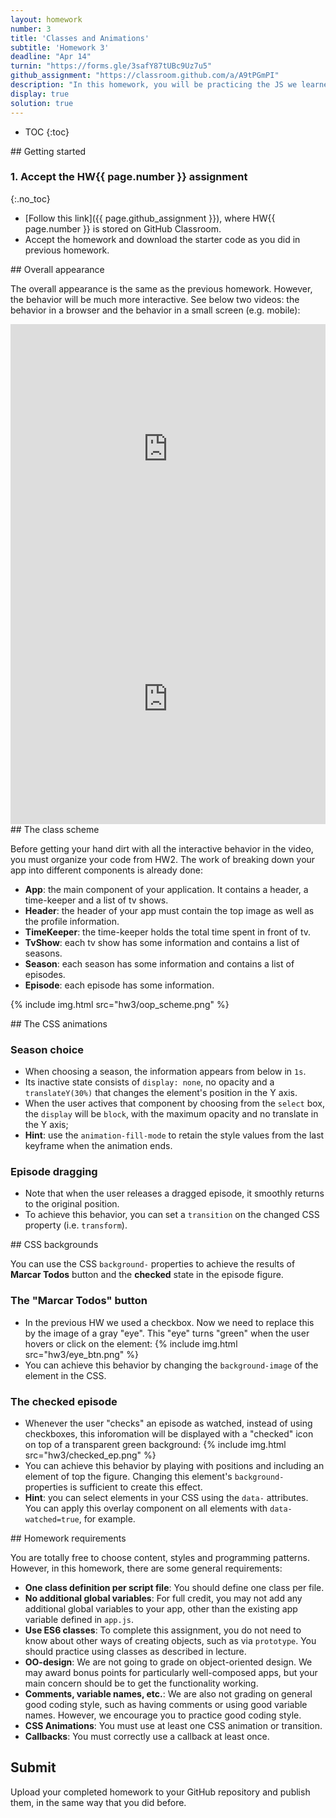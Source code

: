 ```yaml
---
layout: homework
number: 3
title: 'Classes and Animations'
subtitle: 'Homework 3'
deadline: "Apr 14"
turnin: "https://forms.gle/3safY87tUBc9Uz7u5"
github_assignment: "https://classroom.github.com/a/A9tPGmPI"
description: "In this homework, you will be practicing the JS we learned in class. You are given videos and a description of a specific web page to replicate. In Homework 1 you wrote most of the HTML and CSS; in Homework 2, you wrote the JS code to render all components through DOM manipulation. In this homework you will organize your JS code using ES6 classes, use CSS animations and exercise the use of pointer events."
display: true
solution: true
---
```


* TOC
{:toc}

<section class="part" markdown="1">
## Getting started

### 1. Accept the HW{{ page.number }} assignment
{:.no_toc}

- [Follow this link]({{ page.github_assignment }}), where HW{{ page.number }} is stored on GitHub Classroom.
- Accept the homework and download the starter code as you did in previous homework.

</section>


<section class="part" markdown="1">
## Overall appearance

The overall appearance is the same as the previous homework. However, the behavior will be much more interactive. See below two videos: the behavior in a browser and the behavior in a small screen (e.g. mobile):

<iframe width="100%" height="400" src="https://www.youtube.com/embed/eoiftwplDW4" title="YouTube video player" frameborder="0" allow="accelerometer; autoplay; clipboard-write; encrypted-media; gyroscope; picture-in-picture" allowfullscreen></iframe>
<iframe width="100%" height="400" src="https://www.youtube.com/embed/e853rCErEYk" title="YouTube video player" frameborder="0" allow="accelerometer; autoplay; clipboard-write; encrypted-media; gyroscope; picture-in-picture" allowfullscreen></iframe>

</section>

<section class="part" markdown="1">
## The class scheme

Before getting your hand dirt with all the interactive behavior in the video, you must organize your code from HW2. The work of breaking down your app into different components is already done:
- **App**: the main component of your application. It contains a header, a time-keeper and a list of tv shows.
- **Header**: the header of your app must contain the top image as well as the profile information.
- **TimeKeeper**: the time-keeper holds the total time spent in front of tv.
- **TvShow**: each tv show has some information and contains a list of seasons.
- **Season**: each season has some information and contains a list of episodes.
- **Episode**: each episode has some information.

{% include img.html src="hw3/oop_scheme.png" %}
</section>

<section class="part" markdown="1">
## The CSS animations

### Season choice
- When choosing a season, the information appears from below in `1s`.
- Its inactive state consists of `display: none`, no opacity and a `translateY(30%)` that changes the element's position in the Y axis.
- When the user actives that component by choosing from the `select` box, the `display` will be `block`, with the maximum opacity and no translate in the Y axis;
- **Hint**: use the `animation-fill-mode` to retain the style values from the last keyframe when the animation ends.

### Episode dragging
- Note that when the user releases a dragged episode, it smoothly returns to the original position.
- To achieve this behavior, you can set a `transition` on the changed CSS property (i.e. `transform`).

</section>


<section class="part" markdown="1">
## CSS backgrounds

You can use the CSS `background-` properties to achieve the results of **Marcar Todos** button and the **checked** state in the episode figure.

### The "Marcar Todos" button
- In the previous HW we used a checkbox. Now we need to replace this by the image of a gray "eye". This "eye" turns "green" when the user hovers or click on the element:
{% include img.html src="hw3/eye_btn.png" %}
- You can achieve this behavior by changing the `background-image` of the element in the CSS.

### The checked episode
- Whenever the user "checks" an episode as watched, instead of using checkboxes, this inforomation will be displayed with a "checked" icon on top of a transparent green background:
{% include img.html src="hw3/checked_ep.png" %}
- You can achieve this behavior by playing with positions and including an element of top the figure. Changing this element's `background-` properties is sufficient to create this effect.
- **Hint**: you can select elements in your CSS using the `data-` attributes. You can apply this overlay component on all elements with `data-watched=true`, for example.

</section>

<section class="part" markdown="1">
## Homework requirements

You are totally free to choose content, styles and programming patterns. However, in this homework, there are some general requirements:
- **One class definition per script file**: You should define one class per file.
- **No additional global variables**: For full credit, you may not add any additional global variables to your app, other than the existing app variable defined in `app.js`.
- **Use ES6 classes**: To complete this assignment, you do not need to know about other ways of creating objects, such as via `prototype`. You should practice using classes as described in lecture.
- **OO-design**: We are not going to grade on object-oriented design. We may award bonus points for particularly well-composed apps, but your main concern should be to get the functionality working.
- **Comments, variable names, etc.**: We are also not grading on general good coding style, such as having comments or using good variable names. However, we encourage you to practice good coding style.
- **CSS Animations**: You must use at least one CSS animation or transition.
- **Callbacks**: You must correctly use a callback at least once.

</section>


<section class="part" markdown="1">

## Submit

Upload your completed homework to your GitHub repository and publish them, in the same way that you did before.

</section>